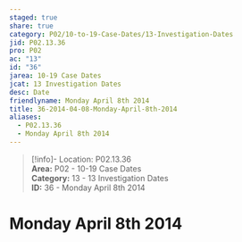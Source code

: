 ```yaml
---  
staged: true  
share: true  
category: P02/10-to-19-Case-Dates/13-Investigation-Dates  
jid: P02.13.36  
pro: P02  
ac: "13"  
id: "36"  
jarea: 10-19 Case Dates  
jcat: 13 Investigation Dates  
desc: Date  
friendlyname: Monday April 8th 2014  
title: 36-2014-04-08-Monday-April-8th-2014  
aliases:  
  - P02.13.36  
  - Monday April 8th 2014  
---  
```

  
>[!info]- Location: P02.13.36  
>**Area:** P02 - 10-19 Case Dates  
>**Category:** 13 - 13 Investigation Dates  
>**ID:** 36 - Monday April 8th 2014  
  
# Monday April 8th 2014  
